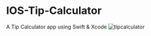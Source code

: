 # IOS-Tip-Calculator
A Tip Calculator app using Swift &amp; Xcode
![tipcalculator](https://cloud.githubusercontent.com/assets/22742130/23576251/2468e194-0055-11e7-9e96-657a2042f3e9.gif)
